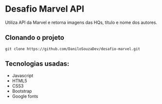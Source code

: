 # Desafio Marvel API

Utiliza API da Marvel e retorna imagens das HQs, título e nome dos autores.


## Clonando o projeto
``` git clone https://github.com/DaniloSouzaDev/desafio-marvel.git ```


## Tecnologias usadas:
* Javascript
* HTML5
* CSS3
* Bootstrap
* Google fonts

